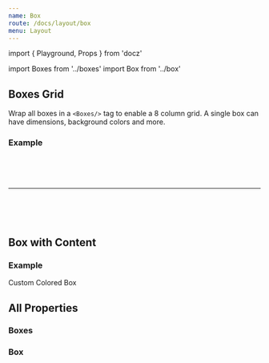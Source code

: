 ```yaml
---
name: Box
route: /docs/layout/box
menu: Layout
---
```


import { Playground, Props } from 'docz'

import Boxes from '../boxes'
import Box from '../box'


## Boxes Grid

Wrap all boxes in a `<Boxes/>` tag to enable a 8 column grid. A single box can have dimensions, background colors and more.

### Example

<Playground>
  <Boxes>
    <Box width="2" height="2" colorSet="corn" />
    <Box width="1" height="1" />
    <Box width="4" height="4" colorSet="ash" />
  </Boxes>
</Playground>

<br />
<br />
<br />

---

<br />
<br />
<br />

## Box with Content


### Example
<Playground>
  <Boxes>
    <Box width="3" height="3" colorSet="almond">
      Custom Colored Box
    </Box>
  </Boxes>
</Playground>

## All Properties

### Boxes
<Props of={Boxes} />

### Box
<Props of={Box} />
